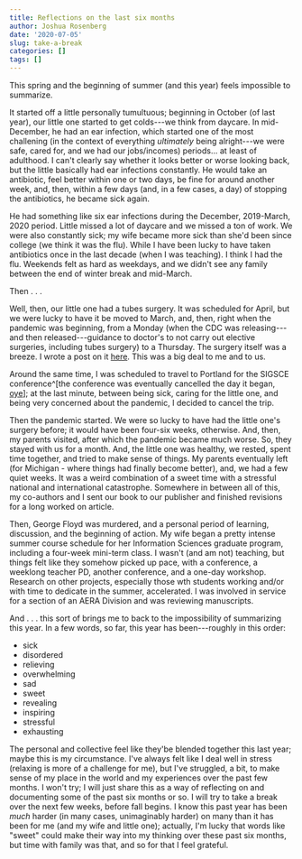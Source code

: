 ```yaml
---
title: Reflections on the last six months
author: Joshua Rosenberg
date: '2020-07-05'
slug: take-a-break
categories: []
tags: []
---
```


This spring and the beginning of summer (and this year) feels impossible to
summarize.

It started off a little personally tumultuous; beginning in October (of last
year), our little one started to get colds---we think from daycare. In
mid-December, he had an ear infection, which started one of the most challening
(in the context of everything *ultimately* being alright---we were safe, cared
for, and we had our jobs/incomes) periods... at least of adulthood. I can't
clearly say whether it looks better or worse looking back, but the little
basically had ear infections constantly. He would take an antibiotic, feel
better within one or two days, be fine for around another week, and, then,
within a few days (and, in a few cases, a day) of stopping the antibiotics, he
became sick again.

He had something like six ear infections during the December, 2019-March, 2020
period. Little missed a lot of daycare and we missed a ton of work. We were also
constantly sick; my wife became more sick than she'd been since college (we
think it was the flu). While I have been lucky to have taken antibiotics once in
the last decade (when I was teaching). I think I had the flu. Weekends felt as
hard as weekdays, and we didn't see any family between the end of winter break
and mid-March.

Then . . .

Well, then, our little one had a tubes surgery. It was scheduled for April, but
we were lucky to have it be moved to March, and, then, right when the pandemic
was beginning, from a Monday (when the CDC was releasing---and then
released---guidance to doctor's to not carry out elective surgeries, including
tubes surgery) to a Thursday. The surgery itself was a breeze. I wrote a post on
it [here](https://joshuamrosenberg.com/posts/sickness-and-gratitude/). This was
a big deal to me and to us.

Around the same time, I was scheduled to travel to Portland for the SIGSCE
conference^[the conference was eventually cancelled the day it began,
[oye](https://sigcse2020.sigcse.org/attendees/health-info.html)]; at the last
minute, between being sick, caring for the little one, and being very concerned
about the pandemic, I decided to cancel the trip.

Then the pandemic started. We were so lucky to have had the little one's surgery
before; it would have been four-six weeks, otherwise. And, then, my parents
visited, after which the pandemic became much worse. So, they stayed with us for
a month. And, the little one was healthy, we rested, spent time together, and
tried to make sense of things. My parents eventually left (for Michigan - where
things had finally become better), and, we had a few quiet weeks. It was a weird
combination of a sweet time with a stressful national and international
catastrophe. Somewhere in between all of this, my co-authors and I sent our book
to our publisher and finished revisions for a long worked on article.

Then, George Floyd was murdered, and a personal period of learning, discussion,
and the beginning of action. My wife began a pretty intense summer course schedule for her
Information Sciences graduate program, including a four-week mini-term class. I
wasn't (and am not) teaching, but things felt like they somehow picked up pace,
with a conference, a weeklong teacher PD, another conference, and a one-day workshop. Research
on other projects, especially those wth students working and/or with time to
dedicate in the summer, accelerated. I was involved in service for a section of
an AERA Division and was reviewing manuscripts.

And . . . this sort of brings me to back to the impossibility of summarizing
this year. In a few words, so far, this year has been---roughly in this order:

- sick  
- disordered 
- relieving
- overwhelming  
- sad  
- sweet  
- revealing  
- inspiring  
- stressful  
- exhausting

The personal and collective feel like they'be blended together this last year; 
maybe this is my circumstance. I've always felt like I deal well in stress (relaxing
is more of a challenge for me), but I've struggled, a bit, to make sense of my
place in the world and my experiences over the past few months. I won't try; I
will just share this as a way of reflecting on and documenting some of the past
six months or so. I will try to take a break over the next few weeks, before
fall begins. I know this past year has been *much* harder (in many cases,
unimaginably harder) on many than it has been for me (and my wife and little
one); actually, I'm lucky that words like "sweet" could make their way into my
thinking over these past six months, but time with family was that, and so for
that I feel grateful.